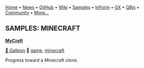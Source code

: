 [Home](https://qb64.com) • [News](../news.md) • [GitHub](https://github.com/QB64Official/qb64) • [Wiki](https://github.com/QB64Official/qb64/wiki) • [Samples](../samples.md) • [InForm](../inform.md) • [GX](../gx.md) • [QBjs](../qbjs.md) • [Community](../community.md) • [More...](../more.md)

## SAMPLES: MINECRAFT

**[MyCraft](mycraft/index.md)**

[🐝 Galleon](galleon.md) 🔗 [game](game.md), [minecraft](minecraft.md)

Progress toward a Minecraft clone.
